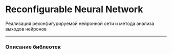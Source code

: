 # Reconfigurable Neural Network
Реализация реконфигурируемой нейронной сети и метода анализа выходов нейронов
***
### Описание библеотек
